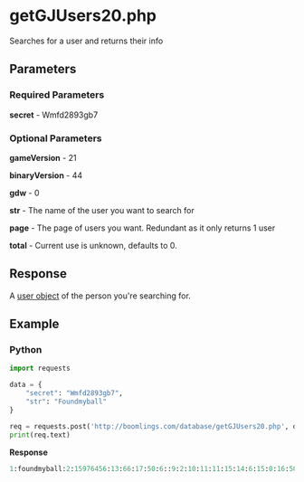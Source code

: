 # getGJUsers20.php

Searches for a user and returns their info

## Parameters

### Required Parameters

**secret** - Wmfd2893gb7

### Optional Parameters

**gameVersion** - 21

**binaryVersion** - 44

**gdw** - 0

**str** - The name of the user you want to search for

**page** - The page of users you want. Redundant as it only returns 1 user

**total** - Current use is unknown, defaults to 0.

## Response

A [user object](/resources/server/user.md) of the person you're searching for.

## Example

<!-- tabs:start -->

### **Python**

```py
import requests

data = {
    "secret": "Wmfd2893gb7",
    "str": "Foundmyball"
}

req = requests.post('http://boomlings.com/database/getGJUsers20.php', data=data)
print(req.text)
```

**Response**
```py
1:foundmyball:2:15976456:13:66:17:50:6::9:2:10:11:11:15:14:6:15:0:16:5056324:3:571:8:0:4:31#999:0:10
```

<!-- tabs:end -->